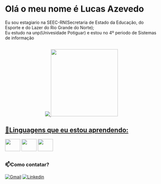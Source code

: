 
<h1>Olá o meu nome é Lucas Azevedo</h1>
  
Eu sou estagiario na SEEC-RN(Secretaria de Estado da Educação, do Esporte e do Lazer do Rio Grande do Norte);<br>
Eu estudo na unp(Univesidade Potiguar) e estou no 4º periodo de Sistemas de informação

##
<div align="center" >
<a href="https://github.com/LucasAzevedoCosta" >
<img src="https://github-readme-stats.vercel.app/api?username=LucasAzevedoCosta&show_icons=true&show=discussions_answered&theme=ambient_gradient" >
<img height="221" src="https://github-readme-stats.vercel.app/api/top-langs/?username=LucasAzevedoCosta&layout=donut&theme=prussian" >
</div>


<div style="display: inline_block" >
  <h2>📖Linguagens que eu estou aprendendo:</h2>
  <a target="_blank" href="https://www.python.org"><img src="https://cdn.jsdelivr.net/gh/devicons/devicon@latest/icons/python/python-original.svg" width="50" height="40" /><a/>
  <a target="_blank" href="https://git-scm.com/"><img src="https://cdn.jsdelivr.net/gh/devicons/devicon@latest/icons/git/git-original.svg" width="50" height="40" /><a/>
  <a target="_blank" href="https://dev.java/"><img src="https://cdn.jsdelivr.net/gh/devicons/devicon@latest/icons/java/java-original.svg" width="50" height="40" /><a/>
</div>

##


  ### 📫Como contatar?
[![Gmail](https://img.shields.io/badge/Gmail-D14836?style=for-the-badge&logo=gmail&logoColor=white)](mailto:eozecos@gmail.com)
[![Linkedin](https://img.shields.io/badge/linkedin-%230077B5.svg?style=for-the-badge&logo=linkedin&logoColor=white)](www.linkedin.com/in/#)
